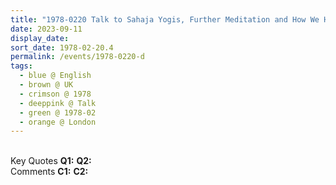 ```yaml
---
title: "1978-0220 Talk to Sahaja Yogis, Further Meditation and How We Have to Understand Ourselves and Put Your Attention at the Disposal of God, London, UK (date not sure)"
date: 2023-09-11
display_date: 
sort_date: 1978-02-20.4
permalink: /events/1978-0220-d
tags:
  - blue @ English
  - brown @ UK
  - crimson @ 1978
  - deeppink @ Talk
  - green @ 1978-02
  - orange @ London
---
```


<br>

<wave-list>
  <list-title color="DarkSeaGreen" width="55">Key Quotes</list-title>
  <list-item color="BlanchedAlmond" width="280"><b>Q1:</b> <i></i></list-item>
  <list-item color="Lavender" width="280"><b>Q2:</b> <i></i></list-item>
</wave-list>

<br>

<wave-list>
  <list-title color="DarkSeaGreen" width="55">Comments</list-title>
  <list-item color="BlanchedAlmond" width="280"><b>C1:</b> <i></i></list-item>
  <list-item color="Lavender" width="280"><b>C2:</b> <i></i></list-item>
</wave-list>